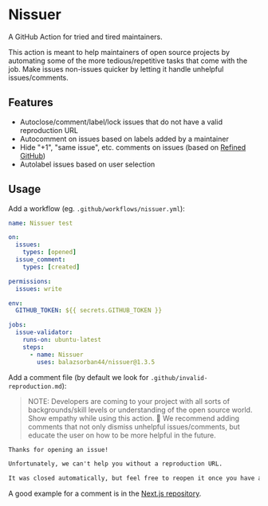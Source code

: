 # Nissuer

A GitHub Action for tried and tired maintainers.

This action is meant to help maintainers of open source projects by automating some of the more tedious/repetitive tasks that come with the job. Make issues non-issues quicker by letting it handle unhelpful issues/comments.

## Features

- Autoclose/comment/label/lock issues that do not have a valid reproduction URL
- Autocomment on issues based on labels added by a maintainer
- Hide "+1", "same issue", etc. comments on issues (based on [Refined GitHub](https://github.com/refined-github/refined-github/blob/c864a20b57bb433aaf3952f88d83c9fc481ae6ff/source/helpers/is-low-quality-comment.ts#L2-L3))
- Autolabel issues based on user selection

## Usage

Add a workflow (eg. `.github/workflows/nissuer.yml`):

```.github/workflows/nissuer.yml
name: Nissuer test

on:
  issues:
    types: [opened]
  issue_comment:
    types: [created]

permissions:
  issues: write

env:
  GITHUB_TOKEN: ${{ secrets.GITHUB_TOKEN }}

jobs:
  issue-validator:
    runs-on: ubuntu-latest
    steps:
      - name: Nissuer
        uses: balazsorban44/nissuer@1.3.5
```

Add a comment file (by default we look for `.github/invalid-reproduction.md`):

> NOTE: Developers are coming to your project with all sorts of backgrounds/skill levels or understanding of the open source world. Show empathy while using this action. 💚 We recommend adding comments that not only dismiss unhelpful issues/comments, but educate the user on how to be more helpful in the future.

```md
Thanks for opening an issue!

Unfortunately, we can't help you without a reproduction URL.

It was closed automatically, but feel free to reopen it once you have a reproduction URL.
```

A good example for a comment is in the [Next.js repository](https://github.com/vercel/next.js/blob/canary/.github/actions/issue-validator/repro-link/invalid-link.md).
